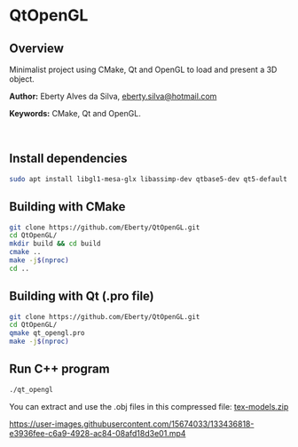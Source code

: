 
# QtOpenGL

## **Overview**

Minimalist project using CMake, Qt and OpenGL to load and present a 3D object.

**Author:** Eberty Alves da Silva, <eberty.silva@hotmail.com>

**Keywords:** CMake, Qt and OpenGL.

&nbsp;

## **Install dependencies**

```sh
sudo apt install libgl1-mesa-glx libassimp-dev qtbase5-dev qt5-default
```

## **Building with CMake**

```sh
git clone https://github.com/Eberty/QtOpenGL.git
cd QtOpenGL/
mkdir build && cd build
cmake ..
make -j$(nproc)
cd ..
```

## **Building with Qt (.pro file)**

```sh
git clone https://github.com/Eberty/QtOpenGL.git
cd QtOpenGL/
qmake qt_opengl.pro
make -j$(nproc)
```

## **Run C++ program**

```sh
./qt_opengl
```
You can extract and use the .obj files in this compressed file: [tex-models.zip](https://github.com/Eberty/QtOpenGL/blob/main/tex-models.zip)

https://user-images.githubusercontent.com/15674033/133436818-e3936fee-c6a9-4928-ac84-08afd18d3e01.mp4

